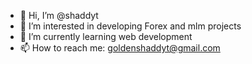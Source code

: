 - 👋 Hi, I’m @shaddyt
- 👀 I’m interested in developing Forex and mlm projects
- 🌱 I’m currently learning web development 
- 📫 How to reach me: goldenshaddyt@gmail.com

<!---
shaddyt/shaddyt is a ✨ special ✨ repository because its `README.md` (this file) appears on your GitHub profile.
You can click the Preview link to take a look at your changes.
--->
